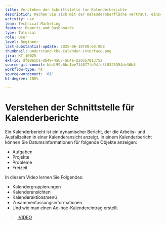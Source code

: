 ```yaml
---
title: Verstehen der Schnittstelle für Kalenderberichte
description: Machen Sie sich mit der Kalenderoberfläche vertraut, einschließlich Kalendergruppierungen, -ansichten und -aktionen.
activity: use
team: Technical Marketing
feature: Reports and Dashboards
type: Tutorial
role: User
level: Beginner
last-substantial-update: 2025-06-18T00:00:00Z
thumbnail: understand-the-calendar-interface.png
jira: KT-10025
exl-id: dfe8e5b1-8b49-4a67-a64e-a20267813752
source-git-commit: bbdf99c6bc1be714077fd94fc3f8325394de36b3
workflow-type: ht
source-wordcount: '81'
ht-degree: 100%

---
```


# Verstehen der Schnittstelle für Kalenderberichte

Ein Kalenderbericht ist ein dynamischer Bericht, der die Arbeits- und Ausfallzeiten in einer Kalenderansicht anzeigt. In einem Kalenderbericht können Sie Datumsinformationen für folgende Objekte anzeigen:

* Aufgaben
* Projekte
* Probleme
* Freizeit

In diesem Video lernen Sie Folgendes:

* Kalendergruppierungen
* Kalenderansichten
* Kalenderaktionsmenü
* Zusammenfassungsinformationen
* Und wie man einen Ad-hoc-Kalendereintrag erstellt

>[!VIDEO](https://video.tv.adobe.com/v/3423318/?quality=12&learn=on&enablevpops=1)
